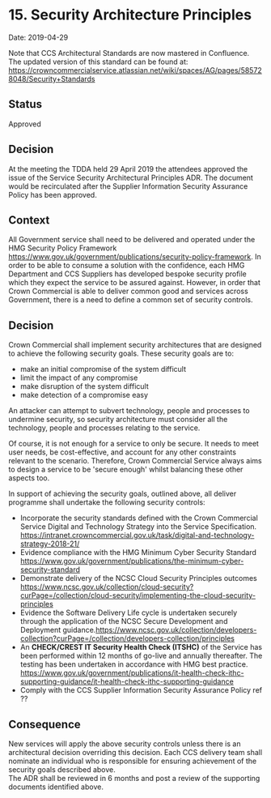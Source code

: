 # 15. Security Architecture Principles
Date: 2019-04-29

Note that CCS Architectural Standards are now mastered in Confluence. The updated version of this standard can be found at: https://crowncommercialservice.atlassian.net/wiki/spaces/AG/pages/585728048/Security+Standards

## Status
Approved

## Decision
At the meeting the TDDA held 29 April 2019 the attendees approved the issue of the Service Security Architectural Principles ADR.  The document would be recirculated after the Supplier Information Security Assurance Policy has been approved.

## Context
All Government service shall need to be delivered and operated under the HMG Security Policy Framework https://www.gov.uk/government/publications/security-policy-framework.   In order to be able to consume a solution with the confidence, each HMG Department and CCS Suppliers has developed bespoke security profile which they expect the service to be assured against.  However, in order that Crown Commercial is able to deliver common good and services across Government, there is a need to define a common set of security controls.  

## Decision
Crown Commercial shall implement security architectures that are designed to achieve the following security goals.
These security goals are to:
* make an initial compromise of the system difficult
* limit the impact of any compromise
* make disruption of the system difficult
* make detection of a compromise easy

An attacker can attempt to subvert technology,  people and processes to undermine security, so security architecture must consider all the technology, people and processes relating to the service.

Of course, it is not enough for a service to only be secure. It needs to meet user needs, be cost-effective, and account for any other constraints relevant to the scenario. Therefore, Crown Commercial Service always aims to design a service to be 'secure enough' whilst balancing these other aspects too.

In support of achieving the security goals, outlined above, all deliver programme shall undertake the following security controls:

* Incorporate the security standards defined with the Crown Commercial Service Digital and Technology Strategy into the Service Specification. https://intranet.crowncommercial.gov.uk/task/digital-and-technology-strategy-2018-21/
* Evidence compliance with the HMG Minimum Cyber Security Standard https://www.gov.uk/government/publications/the-minimum-cyber-security-standard
* Demonstrate delivery of the NCSC Cloud Security Principles outcomes https://www.ncsc.gov.uk/collection/cloud-security?curPage=/collection/cloud-security/implementing-the-cloud-security-principles
* Evidence the Software Delivery Life cycle is undertaken securely through the application of the NCSC Secure Development and Deployment guidance.https://www.ncsc.gov.uk/collection/developers-collection?curPage=/collection/developers-collection/principles
* An **CHECK/CREST IT Security Health Check (ITSHC)** of the Service has been performed within 12 months of go-live and annually thereafter.  The testing has been undertaken in accordance with HMG best practice. https://www.gov.uk/government/publications/it-health-check-ithc-supporting-guidance/it-health-check-ithc-supporting-guidance
* Comply with the CCS Supplier Information Security Assurance Policy ref ??

## Consequence
New services will apply the above security controls unless there is an architectural decision overriding this decision.
Each CCS delivery team shall nominate an individual who is responsible for ensuring achievement of the security goals described above.   
The ADR shall be reviewed in 6 months and post a review of the supporting documents identified above.
